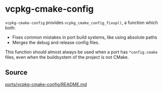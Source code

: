 # vcpkg-cmake-config

`vcpkg-cmake-config` provides `vcpkg_cmake_config_fixup()`,
a function which both:

- Fixes common mistakes in port build systems, like using absolute paths
- Merges the debug and release config files.

This function should almost always be used when a port has `*config.cmake` files,
even when the buildsystem of the project is not CMake.

## Source
[ports/vcpkg-cmake-config/README.md](https://github.com/Microsoft/vcpkg/blob/master/)

